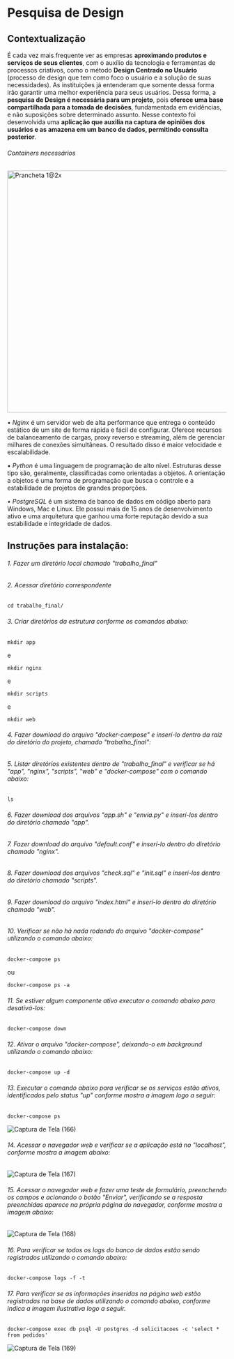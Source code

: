 # Pesquisa de Design

## Contextualização

É cada vez mais frequente ver as empresas **aproximando produtos e serviços de seus clientes**, com o auxílio da tecnologia e ferramentas de processos criativos, como o método **Design Centrado no Usuário** (processo de design que tem como foco o usuário e a solução de suas necessidades). As instituições já entenderam que somente dessa forma irão garantir uma melhor experiência para seus usuários. Dessa forma, a **pesquisa de Design é necessária para um projeto**, pois **oferece uma base compartilhada para a tomada de decisões**, fundamentada em evidências, e não suposições sobre determinado assunto. Nesse contexto foi desenvolvida uma **aplicação que auxilia na captura de opiniões dos usuários e as amazena em um banco de dados, permitindo consulta posterior**.

###### Containers necessários

<img width="555" alt="Prancheta 1@2x" src="https://user-images.githubusercontent.com/65691783/85179814-3d16ec00-b258-11ea-9ce5-601629770efb.png">

• *Nginx* é um servidor web de alta performance que entrega o conteúdo estático de um site de forma rápida e fácil de configurar. Oferece recursos de balanceamento de cargas, proxy reverso e streaming, além de gerenciar milhares de conexões simultâneas. O resultado disso é maior velocidade e escalabilidade.

• *Python* é uma linguagem de programação de alto nível. Estruturas desse tipo são, geralmente, classificadas como orientadas a objetos. A orientação a objetos é uma forma de programação que busca o controle e a estabilidade de projetos de grandes proporções.

• *PostgreSQL* é um sistema de banco de dados em código aberto para Windows, Mac e Linux. Ele possui mais de 15 anos de desenvolvimento ativo e uma arquitetura que ganhou uma forte reputação devido a sua estabilidade e integridade de dados.

## Instruções para instalação:

###### 1. Fazer um diretório local chamado *"trabalho_final"*

###### 2. Acessar diretório correspondente
```
cd trabalho_final/
```

###### 3. Criar diretórios da estrutura conforme os comandos abaixo:
```
mkdir app
```
e
```
mkdir nginx
```
e
```
mkdir scripts
```
e
```
mkdir web
```

###### 4. Fazer download do arquivo *"docker-compose"* e inserí-lo dentro da raiz do diretório do projeto, chamado *"trabalho_final"*:


###### 5. Listar diretórios existentes dentro de *"trabalho_final"* e verificar se há "app", "nginx", "scripts", "web" e "docker-compose" com o comando abaixo:
```
ls
```

###### 6. Fazer download dos arquivos *"app.sh"* e *"envia.py"* e inserí-los dentro do diretório chamado *"app"*.

###### 7. Fazer download do arquivo *"default.conf"* e inserí-lo dentro do diretório chamado *"nginx"*.

###### 8. Fazer download dos arquivos *"check.sql"* e *"init.sql"* e inserí-los dentro do diretório chamado *"scripts"*.

###### 9. Fazer download do arquivo *"index.html"* e inserí-lo dentro do diretório chamado *"web"*.

###### 10. Verificar se não há nada rodando do arquivo *"docker-compose"* utilizando o comando abaixo:
```
docker-compose ps 
```
ou
```
docker-compose ps -a
```

###### 11. Se estiver algum componente ativo executar o comando abaixo para desativá-los:
```
docker-compose down
```

###### 12. Ativar o arquivo *"docker-compose"*, deixando-o em background utilizando o comando abaixo:
```
docker-compose up -d
```

###### 13. Executar o comando abaixo para verificar se os serviços estão ativos, identificados pelo status "up" conforme mostra a imagem logo a seguir:
```
docker-compose ps
```
![Captura de Tela (166)](https://user-images.githubusercontent.com/65691783/85180420-d561a080-b259-11ea-97b6-d696ae6c9780.png)

###### 14. Acessar o navegador web e verificar se a aplicação está no *"localhost"*, conforme mostra a imagem abaixo:

![Captura de Tela (167)](https://user-images.githubusercontent.com/65691783/85180617-3f7a4580-b25a-11ea-9ee9-9e78a1ff4442.png)

###### 15. Acessar o navegador web e fazer uma teste de formulário, preenchendo os campos e acionando o botão *"Enviar"*, verificando se a resposta preenchidas aparece na própria página do navegador, conforme mostra a imagem abaixo:

![Captura de Tela (168)](https://user-images.githubusercontent.com/65691783/85180793-b7e10680-b25a-11ea-8e6c-935eb8884926.png)

###### 16. Para verificar se todos os logs do banco de dados estão sendo registrados utilizando o comando abaixo:
```
docker-compose logs -f -t
```

###### 17. Para verificar se as informações inseridas na página web estão registradas na base de dados utilizando o comando abaixo, conforme indica a imagem ilustrativa logo a seguir.
```
docker-compose exec db psql -U postgres -d solicitacoes -c 'select * from pedidos'
```
![Captura de Tela (169)](https://user-images.githubusercontent.com/65691783/85181133-92083180-b25b-11ea-8430-e75bf42803b0.png)
